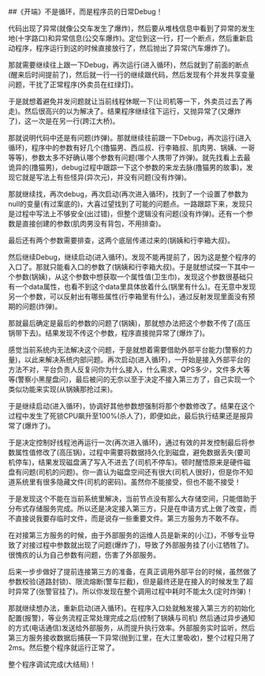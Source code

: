 ##《开端》不是循环，而是程序员的日常Debug！

代码出现了异常(就像公交车发生了爆炸)，然后要从堆栈信息中看到了异常的发生地(十字路口)和异常信息(公交车爆炸)。定位到这一行，打一个断点，然后重新启动程序，程序运行到这的时候直接放行了，然后抛出了异常(汽车爆炸了)。

那就需要继续往上跟一下Debug，再次运行(进入循环)，然后就到了前面的断点(醒来后时间提前了)，然后就一行一行的继续跟代码，然后发现有个并发共享变量问题，干扰了正常程序(外卖员在红绿灯)。

于是就想着避免并发问题就让当前线程休眠一下(让司机等一下，外卖员过去了再走)。然后很高兴的以为解决了。结果程序继续往下运行，又抛异常了(又爆炸了)，这一次是在另一行(跨江大桥)。

那就说明代码中还是有问题(炸弹)。那就继续往前跟一下Debug，再次运行(进入循环)，程序中的参数有好几个(撸猫男、西瓜叔、行李箱叔、肌肉男、锅姨、一哥等等)，参数太多不好确认哪个参数有问题(哪个人携带了炸弹)。就先找看上去最诡异的(撸猫男)，debug过程中跟踪一下这个参数的来龙去脉(撸猫男的故事)，发现它就是写法上有些怪异(异次元)，并没有问题(没有炸弹)。

那就继续找，再次debug，再次启动(再次进入循环)，找到了一个设置了参数为null的变量(有过案底的)，大喜过望找到了可能的问题点。一路跟踪下来，发现只是过程中写法上不够安全(出过错)，但整个逻辑没有问题(没有炸弹)。还有一个参数是直接创建的参数(肌肉男没有背包，不用排查)。

最后还有两个参数需要排查，这两个底层传递过来的(锅姨和行李箱大叔)。

然后继续Debug，继续启动(进入循环)。发现不能再提前了，因为这是整个程序的入口了。那就只能看入口的参数了(锅姨和行李箱大叔)。于是就想试探一下其中一个参数(锅姨)，从这个参数中想获取一个属性值(卫生巾)，发现这个参数很基础只有一个data属性，也看不到这个data里具体放着什么(锅里有什么)。在无意中发现另一个参数，可以反射出有哪些属性(行李箱里有什么)，通过反射发现里面没有预期的问题(炸弹)。

那就最后确定是最后的参数的问题了(锅姨)，那就想办法把这个参数不传了(高压锅带下去)。结果发现不传这个参数，程序直接抛异常了(爆炸了)。

感觉当前系统内无法解决这个问题，于是就想着需要借助外部平台能力(警察的力量)，以此来解决系统内部问题。再次启动(进入循环)，一开始是接入外部平台的方法不对，平台负责人反复问你为什么接入，什么需求，QPS多少，文件多大等等(警察小黑屋盘问)，最后被问的无奈以至于决定不接入第三方了，自己实现一个类似功能来实现(从锅姨那抢过来)。

于是继续启动(进入循环)，协调好其他参数想强制将那个参数修改了。结果在这个过程中发生了死锁CPU飙升至100%(杀人了)，即便如此，最后执行结果还是报异常了(爆炸了)。

于是决定控制好线程池再运行一次(再次进入循环)，通过有效的并发控制最后将参数属性值修改了(高压锅)，过程中需要将数据持久化到磁盘，避免数据丢失(要司机停车)，结果发现磁盘满了写入不进去了(司机不停车)。顿时醒悟原来是硬件磁盘有问题(司机的问题)。你一直认为磁盘空间还有很大(司机人很好)，但是你不知道系统里有很多隐藏文件(司机的密码)。虽然你不能接受，但也不能不接受！

于是发现这个不能在当前系统里解决，当前节点没有那么大存储空间，只能借助于分布式存储服务完成。所以还是决定接入第三方，只是在申请方式上做了改变，而不直接说我要存临时文件，而是说存一些重要文件。第三方服务方不敢不存。

在对接第三方服务的时候，由于外部服务的运维人员是新来的(小江)，不够专业导致了对接过程中参数就出现了问题(爆炸了)，导致了外部服务挂了(小江牺牲了)。很愧疚的认为自己参数有问题，伤害了外部服务。

后来一步步做好了提前连接第三方的准备，在真正调用外部平台的时候，虽然做了参数校验(道路封锁)、限流熔断(警车拦截)，但是最终还是在接入的时候发生了超时异常了(张警官挂了)。所以你发现在整个调用过程中耗时不能太久(定时炸弹)！

那就继续想办法，重新启动(进入循环)。在程序入口处就触发接入第三方的初始化配置(报警)，等业务流程正常处理完成之后(控制了锅姨与司机) 然后通过异步通知的方式(电话通信)发送给外部服务，从而提升执行效率。外部服务实时监听，然后第三方服务接收数据后捕获一下异常(抛到江里，在大江里吸收)，整个过程只用了2ms。然后整个程序就运行正常了。

整个程序调试完成(大结局)！
